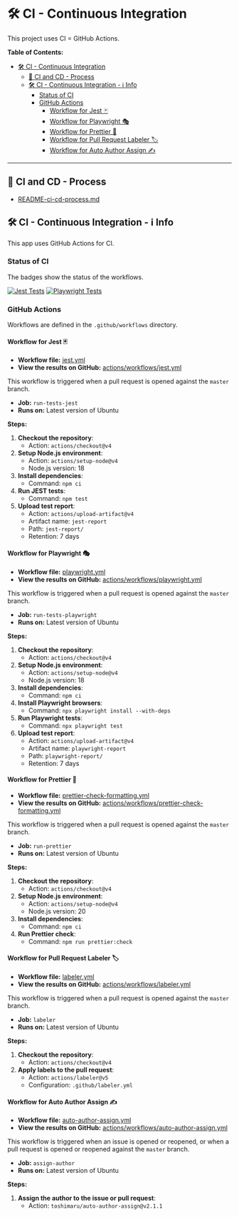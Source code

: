 # 🛠️ CI - Continuous Integration

This project uses CI = GitHub Actions.

**Table of Contents:**

- [🛠️ CI - Continuous Integration](#️-ci---continuous-integration)
  - [🚀 CI and CD - Process](#-ci-and-cd---process)
  - [🛠️ CI - Continuous Integration - ℹ️ Info](#️-ci---continuous-integration---ℹ️-info)
    - [Status of CI](#status-of-ci)
    - [GitHub Actions](#github-actions)
      - [Workflow for Jest 🃏](#workflow-for-jest-)
      - [Workflow for Playwright 🎭](#workflow-for-playwright-)
      - [Workflow for Prettier 🎨](#workflow-for-prettier-)
      - [Workflow for Pull Request Labeler 🏷️](#workflow-for-pull-request-labeler-️)
      - [Workflow for Auto Author Assign ✍️](#workflow-for-auto-author-assign-️)

---

## 🚀 CI and CD - Process

- [README-ci-cd-process.md](README-ci-cd-process.md)

## 🛠️ CI - Continuous Integration - ℹ️ Info

This app uses GitHub Actions for CI.

### Status of CI

The badges show the status of the workflows.

[![Jest Tests](https://github.com/krsiakdaniel/portfolio-website-krsiak-cz/actions/workflows/jest.yml/badge.svg)](https://github.com/krsiakdaniel/portfolio-website-krsiak-cz/actions/workflows/jest.yml)
[![Playwright Tests](https://github.com/krsiakdaniel/portfolio-website-krsiak-cz/actions/workflows/playwright.yml/badge.svg)](https://github.com/krsiakdaniel/portfolio-website-krsiak-cz/actions/workflows/playwright.yml)

### GitHub Actions

Workflows are defined in the `.github/workflows` directory.

#### Workflow for Jest 🃏

- **Workflow file:** [jest.yml](.github/workflows/jest.yml)
- **View the results on GitHub:** [actions/workflows/jest.yml](https://github.com/krsiakdaniel/portfolio-website-krsiak-cz/actions/workflows/jest.yml)

This workflow is triggered when a pull request is opened against the `master` branch.

- **Job:** `run-tests-jest`
- **Runs on:** Latest version of Ubuntu

**Steps:**

1. **Checkout the repository**:
   - Action: `actions/checkout@v4`
2. **Setup Node.js environment**:
   - Action: `actions/setup-node@v4`
   - Node.js version: 18
3. **Install dependencies**:
   - Command: `npm ci`
4. **Run JEST tests**:
   - Command: `npm test`
5. **Upload test report**:
   - Action: `actions/upload-artifact@v4`
   - Artifact name: `jest-report`
   - Path: `jest-report/`
   - Retention: 7 days

#### Workflow for Playwright 🎭

- **Workflow file:** [playwright.yml](.github/workflows/playwright.yml)
- **View the results on GitHub:** [actions/workflows/playwright.yml](https://github.com/krsiakdaniel/portfolio-website-krsiak-cz/actions/workflows/playwright.yml)

This workflow is triggered when a pull request is opened against the `master` branch.

- **Job:** `run-tests-playwright`
- **Runs on:** Latest version of Ubuntu

**Steps:**

1. **Checkout the repository**:
   - Action: `actions/checkout@v4`
2. **Setup Node.js environment**:
   - Action: `actions/setup-node@v4`
   - Node.js version: 18
3. **Install dependencies**:
   - Command: `npm ci`
4. **Install Playwright browsers**:
   - Command: `npx playwright install --with-deps`
5. **Run Playwright tests**:
   - Command: `npx playwright test`
6. **Upload test report**:
   - Action: `actions/upload-artifact@v4`
   - Artifact name: `playwright-report`
   - Path: `playwright-report/`
   - Retention: 7 days

#### Workflow for Prettier 🎨

- **Workflow file:** [prettier-check-formatting.yml](.github/workflows/prettier-check-formatting.yml)
- **View the results on GitHub:** [actions/workflows/prettier-check-formatting.yml](https://github.com/krsiakdaniel/portfolio-website-krsiak-cz/actions/workflows/prettier-check-formatting.yml)

This workflow is triggered when a pull request is opened against the `master` branch.

- **Job:** `run-prettier`
- **Runs on:** Latest version of Ubuntu

**Steps:**

1. **Checkout the repository**:
   - Action: `actions/checkout@v4`
2. **Setup Node.js environment**:
   - Action: `actions/setup-node@v4`
   - Node.js version: 20
3. **Install dependencies**:
   - Command: `npm ci`
4. **Run Prettier check**:
   - Command: `npm run prettier:check`

#### Workflow for Pull Request Labeler 🏷️

- **Workflow file:** [labeler.yml](.github/workflows/labeler.yml)
- **View the results on GitHub:** [actions/workflows/labeler.yml](https://github.com/krsiakdaniel/portfolio-website-krsiak-cz/actions/workflows/labeler.yml)

This workflow is triggered when a pull request is opened against the `master` branch.

- **Job:** `labeler`
- **Runs on:** Latest version of Ubuntu

**Steps:**

1. **Checkout the repository**:
   - Action: `actions/checkout@v4`
2. **Apply labels to the pull request**:
   - Action: `actions/labeler@v5`
   - Configuration: `.github/labeler.yml`

#### Workflow for Auto Author Assign ✍️

- **Workflow file:** [auto-author-assign.yml](.github/workflows/auto-author-assign.yml)
- **View the results on GitHub:** [actions/workflows/auto-author-assign.yml](https://github.com/krsiakdaniel/portfolio-website-krsiak-cz/actions/workflows/auto-author-assign.yml)

This workflow is triggered when an issue is opened or reopened, or when a pull request is opened or reopened against the `master` branch.

- **Job:** `assign-author`
- **Runs on:** Latest version of Ubuntu

**Steps:**

1. **Assign the author to the issue or pull request**:
   - Action: `toshimaru/auto-author-assign@v2.1.1`
